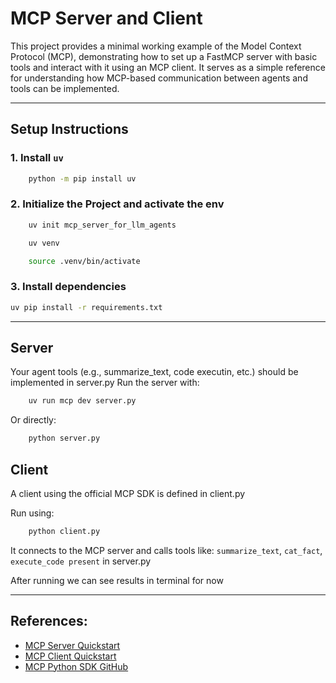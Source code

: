 # MCP Server and Client

This project provides a minimal working example of the Model Context Protocol (MCP), demonstrating how to set up a FastMCP server with basic tools and interact with it using an MCP client. It serves as a simple reference for understanding how MCP-based communication between agents and tools can be implemented.


---

## Setup Instructions

### 1. Install `uv`

```bash
	python -m pip install uv
```


### 2. Initialize the Project and activate the env

```bash
	uv init mcp_server_for_llm_agents

	uv venv

	source .venv/bin/activate
```



### 3. Install dependencies

```bash
uv pip install -r requirements.txt
```
---

## Server
Your agent tools (e.g., summarize_text, code executin, etc.) should be implemented in server.py
Run the server with:

```bash
	uv run mcp dev server.py
```

Or directly:

```bash
	python server.py
```


## Client

A client using the official MCP SDK is defined in client.py

Run using:
```bash
	python client.py
```

It connects to the MCP server and calls tools like: `summarize_text`, `cat_fact`, `execute_code present` in server.py 


After running we can see results in terminal for now

---

## References:
* [MCP Server Quickstart](https://modelcontextprotocol.io/quickstart/server)
* [MCP Client Quickstart](https://modelcontextprotocol.io/quickstart/client)
* [MCP Python SDK GitHub](https://github.com/modelcontextprotocol/python-sdk)